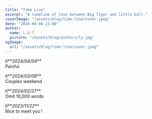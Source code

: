 ```yaml
---
title: "Time Line"
excerpt: "A timeline of love between Big Tiger and little bull."
coverImage: "/assets/blog/time-line/cover.jpeg"
date: "2024-04-04 15:00"
author:
  name: L.D.T
  picture: "/assets/blog/authors/ly.jpg"
ogImage:
  url: "/assets/blog/time-line/cover.jpeg"
---
```


tl**_2024/04/04_**  
Painful

tl**_2024/03/08_**  
Couples weekend

tl**_2024/02/27_**  
Omit 10,000 words

tl**_2023/11/22_**  
Nice to meet you !
